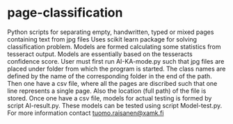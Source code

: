 # page-classification
Python scripts for separating empty, handwritten, typed or mixed pages containing text from jpg files
Uses scikit learn package for solving classification problem. Models are formed calculating some statistics from tesseract output. 
Models are essentially based on the tesseracts confidence score. 
User must first run AI-KA-mode.py such that jpg files are placed under folder from which the program is started. The class names are defined by the name of the corresponding folder in the end of the path. 
Then one have a csv file, where all the pages are discribed such that one line represents a single page. 
Also the location (full path) of the file is stored. Once one have a csv file, models for actual testing is formed by script AI-result.py. These models can be tested using script Model-test.py. 
For more information contact tuomo.raisanen@xamk.fi
